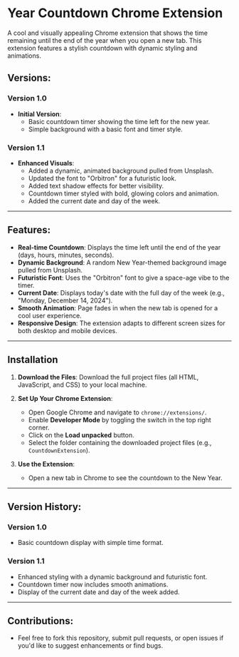 # Year Countdown Chrome Extension

A cool and visually appealing Chrome extension that shows the time remaining until the end of the year when you open a new tab. This extension features a stylish countdown with dynamic styling and animations.

## Versions:

### **Version 1.0**
- **Initial Version**:
  - Basic countdown timer showing the time left for the new year.
  - Simple background with a basic font and timer style.

### **Version 1.1**
- **Enhanced Visuals**:
  - Added a dynamic, animated background pulled from Unsplash.
  - Updated the font to "Orbitron" for a futuristic look.
  - Added text shadow effects for better visibility.
  - Countdown timer styled with bold, glowing colors and animation.
  - Added the current date and day of the week.

---

## Features:
- **Real-time Countdown**: Displays the time left until the end of the year (days, hours, minutes, seconds).
- **Dynamic Background**: A random New Year-themed background image pulled from Unsplash.
- **Futuristic Font**: Uses the "Orbitron" font to give a space-age vibe to the timer.
- **Current Date**: Displays today's date with the full day of the week (e.g., "Monday, December 14, 2024").
- **Smooth Animation**: Page fades in when the new tab is opened for a cool user experience.
- **Responsive Design**: The extension adapts to different screen sizes for both desktop and mobile devices.

---

## Installation

1. **Download the Files**:
   Download the full project files (all HTML, JavaScript, and CSS) to your local machine.

2. **Set Up Your Chrome Extension**:
   - Open Google Chrome and navigate to `chrome://extensions/`.
   - Enable **Developer Mode** by toggling the switch in the top right corner.
   - Click on the **Load unpacked** button.
   - Select the folder containing the downloaded project files (e.g., `CountdownExtension`).

3. **Use the Extension**:
   - Open a new tab in Chrome to see the countdown to the New Year.

---

## Version History:
### **Version 1.0**
- Basic countdown display with simple time format.

### **Version 1.1**
- Enhanced styling with a dynamic background and futuristic font.
- Countdown timer now includes smooth animations.
- Display of the current date and day of the week added.

---

## Contributions:
- Feel free to fork this repository, submit pull requests, or open issues if you'd like to suggest enhancements or find bugs.
